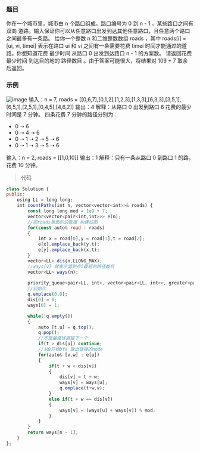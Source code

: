 ### 题目
你在一个城市里，城市由 n 个路口组成，路口编号为 0 到 n - 1 ，某些路口之间有 双向 道路。输入保证你可以从任意路口出发到达其他任意路口，且任意两个路口之间最多有一条路。
给你一个整数 n 和二维整数数组 roads ，其中 roads[i] = [ui, vi, timei] 表示在路口 ui 和 vi 之间有一条需要花费 timei 时间才能通过的道路。你想知道花费 最少时间 从路口 0 出发到达路口 n - 1 的方案数。
请返回花费 最少时间 到达目的地的 路径数目 。由于答案可能很大，将结果对 109 + 7 取余 后返回。

### 示例
![image](https://github.com/NatsunoKoide/natsunokoide.github.io/assets/137853852/cad0b401-7c4d-4fa2-9b50-479237f01abf)
输入：n = 7, roads = [[0,6,7],[0,1,2],[1,2,3],[1,3,3],[6,3,3],[3,5,1],[6,5,1],[2,5,1],[0,4,5],[4,6,2]]
输出：4
解释：从路口 0 出发到路口 6 花费的最少时间是 7 分钟。
四条花费 7 分钟的路径分别为：
- 0 ➝ 6
- 0 ➝ 4 ➝ 6
- 0 ➝ 1 ➝ 2 ➝ 5 ➝ 6
- 0 ➝ 1 ➝ 3 ➝ 5 ➝ 6

输入：n = 2, roads = [[1,0,10]]
输出：1
解释：只有一条从路口 0 到路口 1 的路，花费 10 分钟。

> 代码
```js
class Solution {
public:
    using LL = long long;
    int countPaths(int n, vector<vector<int>>& roads) {
        const long long mod = 1e9 + 7;
        vector<vector<pair<int,int>>> e(n);
        //把roads里面的边数据 构建成图
        for(const auto& road : roads)
        {
            int x = road[0],y = road[1],t = road[2];
            e[x].emplace_back(y,t);
            e[y].emplace_back(x,t);
        }
        vector<LL> dis(n,LLONG_MAX);
        //ways[v] 就表示源到点i最短的路径数目
        vector<LL> ways(n);
    
        priority_queue<pair<LL, int>, vector<pair<LL, int>>, greater<pair<LL, int>>> q;
        //初始化
        q.emplace(0,0);
        dis[0] = 0;
        ways[0] = 1;

        while(!q.empty())
        {
            auto [t,u] = q.top();
            q.pop();
            //不是最路径直接下一个
            if(t > dis[u]) continue;
            //从0开始bfs 取出链接的node
            for(auto& [v,w] : e[u])
            {
                if(t + w < dis[v])
                {
                    dis[v] = t + w;
                    ways[v] = ways[u];
                    q.emplace(t+w,v);
                }
                else if(t + w == dis[v])
                {
                    ways[v] = (ways[u] + ways[v]) % mod;
                }
            }
        }
        return ways[n - 1];
    }
};
```
